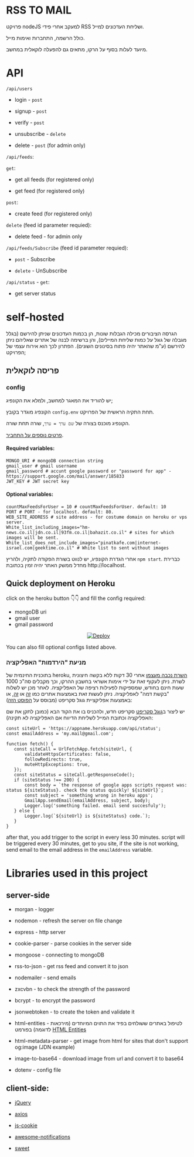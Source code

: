 # RSS TO MAIL

פרויקט nodeJS למעקב אחרי פידי RSS ושליחת העדכונים למייל.

כולל הרשמה, התחברות ואימות מייל.

מיועד לעלות בסוף על הרקו, מתאים גם להפעלה לוקאלית במחשב.

  

# API

`/api/users`

* login - `post`

* signup - `post`

* verify - `post`

* unsubscribe - `delete`

* delete - `post` (for admin only)

  

`/api/feeds`:

  

`get`:

* get all feeds (for registered only)

* get feed (for registered only)

  

`post`:

* create feed (for registered only)

  

`delete` (feed id parameter requied):

* delete feed - for admin only

  

`/api/feeds/Subscribe` (feed id parameter requied):

*  `post` - Subscribe

*  `delete` - UnSubscribe

`/api/status` - `get`:

* get server status

  

# self-hosted

הגרסה הציבורים מכילה הגבלות שונות, הן בכמות העדכונים שניתן להירשם (בגלל מגבלה של גוגל על כמות שליחת המיילים), והן ברשימה לבנה של אתרים שאליהם ניתן להירשם (ע"מ שהאתר יהיה פתוח בסינונים השונים).
הפתרון לכך הוא אירוח עצמי של הפרויקט;

  

## פריסה לוקאלית

### config
יש להוריד את המאגר למחשב, ולמלא את הקונפיג;

הקונפיג מוגדר בקובץ `config.env` תחת התקיה הראשית של הפרויקט.

הקונפיג מוכנס בצורה של `שם ערך = ערך`, שורה תחת שורה.

[פרטים נוספים על התחביר](https://www.npmjs.com/package/dotenv  "פרטים נוספים על התחביר").

#### Required variables:

```
MONGO_URI # mongoDB connection string
gmail_user # gmail username
gmail_password # accunt google password or "password for app" - https://support.google.com/mail/answer/185833
JWT_KEY # JWT secret key
```

#### Optional variables:

```
countMaxFeedsForUser = 10 # countMaxFeedsForUser. default: 10
PORT # PORT - for localhost. default: 80.
WEB_SITE_ADDRESS # site address - for costume domain on heroku or vps server.
White_list_including_images="hm-news.co.il|jdn.co.il|93fm.co.il|bahazit.co.il" # sites for which images will be sent.
White_list_does_not_include_images="pinatkafe.com|internet-israel.com|geektime.co.il" # White list to sent without images
```
אחרי הגדרת הקונפיג, יש לנווט בשורת הפקודה לתקיה, ולהריץ `npm start`. כברירת מחדל ממשק האתר יהיה זמין בכתובת http://localhost.

## Quick deployment on Heroku

click on the heroku button 👇👇 and fill the config required:
* mongoDB uri
* gmail user
* gmail password

<div  align='center'>

[![Deploy](https://www.herokucdn.com/deploy/button.svg)](https://heroku.com/deploy?template=https://github.com/ShlomoCode/rss-to-mail/tree/master)

</div>
You can also fill optional configs listed above.


  
### מניעת "הירדמות" האפליקציה
בתוכנית החינמית של heroku, [השרת נכבה מעצמו](https://devcenter.heroku.com/articles/free-dyno-hours#dyno-sleeping) אחרי 30 דקות ללא בקשה חיצונית לשרת.
ניתן לעקוף זאת על ידי אימות אשראי בחשבון ההרקו, וכך מקבלים סה"כ 1000 שעות חינם בחודש, שמספיקות לפעילות רציפה של האפליקציה.
לאחר מכן יש לשלוח "בקשת דמה" לאפליקציה.
 ניתן לעשות זאת באמצעות אתרים כמו [זה](https://kaffeine.herokuapp.com/) או [זה](https://www.downnotifier.com/), או באמצעות אפליקציית גוגל סקריפט (מבוסס על [הפוסט הזה](https://blog.chv.ovh/site-monitoring)):
 
יש ליצור ב[גוגל סקריפט](https://script.google.com) סקריפט חדש, ולהכניס בו את הקוד הבא (כמובן לתקן את שם האפליקציה וכתובת המייל לשליחת הדיווח אם האפליקציה לא תקינה):
 ```JS
const siteUrl = 'https://appname.herokuapp.com/api/status';
const emailAddress = 'my.mail@gmail.com';

function fetch() {
    const siteCall = UrlFetchApp.fetch(siteUrl, {
        validateHttpsCertificates: false,
        followRedirects: true,
        muteHttpExceptions: true,
    });
    const siteStatus = siteCall.getResponseCode();
    if (siteStatus !== 200) {
        const body = `the response of google apps scripts request was: status ${siteStatus}. check the status quickly! ${siteUrl}`;
        const subject = 'something wrong in heroku apps';
        GmailApp.sendEmail(emailAddress, subject, body);
        Logger.log('something failed. email send succesfuly');
    } else {
        Logger.log(`${siteUrl} is ${siteStatus} code.`);
    }
}
```
after that, you add trigger to the script in every less 30 minutes.
script will be triggered every 30 minutes, get to you site, if the site is not working, send email to the email address in the `emailAddress` variable.

# Libraries used in this project

## server-side

* morgan - logger

* nodemon - refresh the server on file change

* express - http server

* cookie-parser - parse cookies in the server side

* mongoose - connecting to mongoDB

* rss-to-json - get rss feed and convert it to json

* nodemailer - send emails

* zxcvbn - to check the strength of the password

* bcrypt - to encrypt the password

* jsonwebtoken - to create the token and validate it

* html-entities - לטיפול באתרים ששולחים בפיד את התוים המיוחדים (מירכאות לדוגמה) בפורמט [HTML Entities](https://www.w3schools.com/html/html_entities.asp)

* html-metadata-parser - get image from html for sites that don't support og:image (JDN example)

* image-to-base64 - download image from url and convert it to base64

* dotenv - config file

## client-side:

* [jQuery](https://jquery.com)

* [axios](https://github.com/axios/axios)

* [js-cookie](https://github.com/js-cookie/js-cookie)

* [awesome-notifications](https://f3oall.github.io/awesome-notifications)

* [sweet](https://www.npmjs.com/package/sweetalert)
